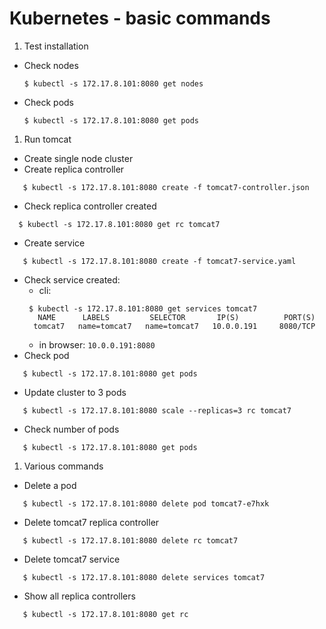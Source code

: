 # Kubernetes - basic commands

1. Test installation
 * Check nodes

     ```
     $ kubectl -s 172.17.8.101:8080 get nodes
     ```
 * Check pods
 
     ```
     $ kubectl -s 172.17.8.101:8080 get pods
     ```
1. Run tomcat
 * Create single node cluster
 * Create replica controller
 ```
    $ kubectl -s 172.17.8.101:8080 create -f tomcat7-controller.json
 ```
 * Check replica controller created
 ```
   $ kubectl -s 172.17.8.101:8080 get rc tomcat7
 ```
 * Create service
 ```
    $ kubectl -s 172.17.8.101:8080 create -f tomcat7-service.yaml
 ```
 * Check service created:
    - cli: 
    ```
     $ kubectl -s 172.17.8.101:8080 get services tomcat7
       NAME      LABELS         SELECTOR       IP(S)          PORT(S)
      tomcat7   name=tomcat7   name=tomcat7   10.0.0.191     8080/TCP
    ```
    - in browser: ```10.0.0.191:8080```
 * Check pod
 ```
    $ kubectl -s 172.17.8.101:8080 get pods
 ```
 * Update cluster to 3 pods
 ```
    $ kubectl -s 172.17.8.101:8080 scale --replicas=3 rc tomcat7
 ```
 * Check number of pods
 ```
    $ kubectl -s 172.17.8.101:8080 get pods
 ```
1. Various commands
  * Delete a pod
 ```
    $ kubectl -s 172.17.8.101:8080 delete pod tomcat7-e7hxk
 ```
  * Delete tomcat7 replica controller
 ```
    $ kubectl -s 172.17.8.101:8080 delete rc tomcat7
 ```
  * Delete tomcat7 service
 ```
    $ kubectl -s 172.17.8.101:8080 delete services tomcat7
 ```
  * Show all replica controllers
 ```
    $ kubectl -s 172.17.8.101:8080 get rc 
 ```

